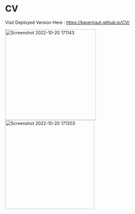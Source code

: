 # CV

Visit Deployed Version Here : https://kaveriraut.github.io/CV/

<img width="292" alt="Screenshot 2022-10-20 171143" src="https://user-images.githubusercontent.com/97447480/196939244-ee6b230d-b5b5-4113-ab28-cf1b19cdf129.png">
<img width="287" alt="Screenshot 2022-10-20 171203" src="https://user-images.githubusercontent.com/97447480/196939278-d265481d-0e67-4b94-8ea0-bae1d5286b69.png">
